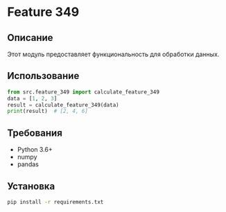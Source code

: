 # Feature 349
## Описание
Этот модуль предоставляет функциональность для обработки данных.
## Использование
```python
from src.feature_349 import calculate_feature_349
data = [1, 2, 3]
result = calculate_feature_349(data)
print(result)  # [2, 4, 6]
```
## Требования
- Python 3.6+
- numpy
- pandas
## Установка
```bash
pip install -r requirements.txt
```
